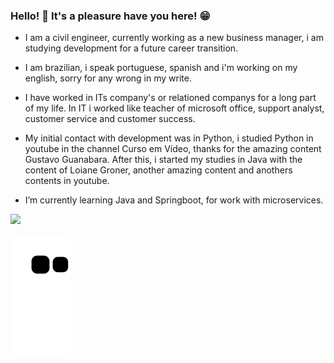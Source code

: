 ### Hello! 👋 It's a pleasure have you here! 😁 

- I am a civil engineer, currently working as a new business manager, i am studying development for a future career transition.

- I am brazilian, i speak portuguese, spanish and i'm working on my english, sorry for any wrong in my write.

- I have worked in ITs company's or relationed companys for a long part of my life. In IT i worked like teacher of microsoft office, support analyst, customer service and customer success. 

- My initial contact with development was in Python, i studied Python in youtube in the channel Curso em Vídeo, thanks for the amazing content Gustavo Guanabara. After this, i started my studies in Java with the content of Loiane Groner, another amazing content and anothers contents in youtube. 

- I’m currently learning Java and Springboot, for work with microservices.

<div> 

  <a href="https://www.linkedin.com/in/jhonataluiz/" target="_blank"><img src="https://img.shields.io/badge/-LinkedIn-%230077B5?style=for-the-badge&logo=linkedin&logoColor=white" target="_blank"></a> 

</div> 

![Snake animation](https://github.com/luizjhonata/luizjhonata/blob/output/github-contribution-grid-snake.svg)
 
